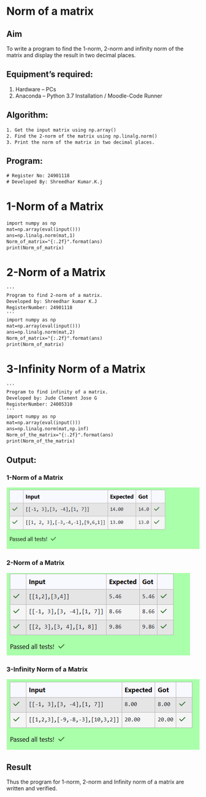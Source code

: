 # Norm of a matrix
## Aim
To write a program to find the 1-norm, 2-norm and infinity norm of the matrix and display the result in two decimal places.
## Equipment’s required:
1.	Hardware – PCs
2.	Anaconda – Python 3.7 Installation / Moodle-Code Runner
## Algorithm:
	1. Get the input matrix using np.array()   
    2. Find the 2-norm of the matrix using np.linalg.norm()
	3. Print the norm of the matrix in two decimal places.
## Program:
```
# Register No: 24901118
# Developed By: Shreedhar Kumar.K.j
```
# 1-Norm of a Matrix
```
import numpy as np
mat=np.array(eval(input()))
ans=np.linalg.norm(mat,1)
Norm_of_matrix="{:.2f}".format(ans)
print(Norm_of_matrix)
```
# 2-Norm of a Matrix
```
'''
Program to find 2-norm of a matrix.
Developed by: Shreedhar kumar K.J
RegisterNumber: 24901118
'''
import numpy as np
mat=np.array(eval(input()))
ans=np.linalg.norm(mat,2)
Norm_of_matrix="{:.2f}".format(ans)
print(Norm_of_matrix)
```
# 3-Infinity Norm of a Matrix
```
'''
Program to find infinity of a matrix.
Developed by: Jude Clement Jose G
RegisterNumber: 24005310
'''
import numpy as np
mat=np.array(eval(input()))
ans=np.linalg.norm(mat,np.inf)
Norm_of_the_matrix="{:.2f}".format(ans)
print(Norm_of_the_matrix)
```
## Output:
### 1-Norm of a Matrix
![output](<Screenshot 2024-12-08 154829.png>)

### 2-Norm of a Matrix
![output](<Screenshot 2024-12-08 154924.png>)

### 3-Infinity Norm of a Matrix
![output](<Screenshot 2024-12-08 155039.png>)

## Result
Thus the program for 1-norm, 2-norm and Infinity norm of a matrix are written and verified.
